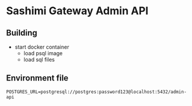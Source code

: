 # Sashimi Gateway Admin API

## Building

- start docker container
    - load psql image
    - load sql files

## Environment file
```
POSTGRES_URL=postgresql://postgres:password123@localhost:5432/admin-api
```